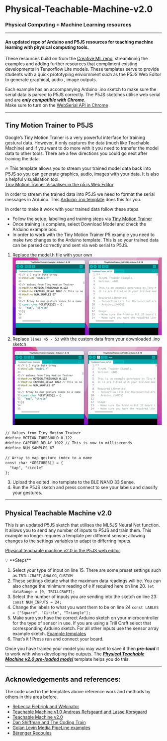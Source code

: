 # Physical-Teachable-Machine-v2.0
### Physical Computing + Machine Learning resources
---
#### An updated repo of Arduino and P5JS resources for teaching machine learning with physical computing tools.<br>  

These resources build on from the [Creative ML repo](https://github.com/j3nsykes/creativeML2020), streamlining the examples and adding further resources that compliment existing developments in Tensorflow Lite models. These templates serve to provide students with a quick prototyping enviornment such as the P5JS Web Editor to generate graphical, audio , image outputs. 


Each example has an accompanying Arduino .ino sketch to make sure the serial data is parsed to P5JS correctly. The P5JS sketches utilise web serial and are ***only compatible with Chrome***.  
Make sure to turn on the [WebSerial API in Chrome](https://codelabs.developers.google.com/codelabs/web-serial/)<br>


***
## Tiny Motion Trainer to P5JS
Google’s Tiny Motion Trainer is a very powerful interface for training gestural data. However, it only captures the data (much like Teachable Machine) and if you want to do more with it you need to transfer the model data to other tools. There are a few directions you could go next after training the data.

🔥 This template allows you to stream your trained model data back into P5JS so you can generate graphics, audio, images with your data. It is also a helpful visualisation tool.<br>
[Tiny Motion Trainer Visualiser in the p5.js Web Editor](https://editor.p5js.org/jen_GSA/sketches/ZbPK2pFHB)

In order to stream the trained data into P5JS we need to format the serial messages in Arduino. 
This [Arduino .ino template](https://github.com/j3nsykes/Physical-Teachable-Machine-v2.0/tree/main/ArduinoSketches/TinyMotionTrainer_toP5JS) does this for you.

In order to make it work with your trained data follow these steps.
* Follow the setup, labelling and training steps via [Tiny Motion Trainer](https://experiments.withgoogle.com/tiny-motion-trainer/view/settings)
* Once training is complete, select Download Model and check the Arduino example box. 
* In order to work with the Tiny Motion Trainer P5 example you need to make two changes to the Arduino template. This is so your trained data can be parsed correctly and sent via web serial to P5JS. 

1. Replace the model.h file with your own 
![Alt Text | height = 100px](https://github.com/j3nsykes/Physical-Teachable-Machine-v2.0/blob/main/modelCopyPaste.gif)
2. Replace `lines 45 - 53` with the custom data from your downloaded .ino sketch 
![Alt Text | height = 100px](https://github.com/j3nsykes/Physical-Teachable-Machine-v2.0/blob/main/settingscopypaste.gif)
``` 
// Values from Tiny Motion Trainer
#define MOTION_THRESHOLD 0.122
#define CAPTURE_DELAY 1022 // This is now in milliseconds
#define NUM_SAMPLES 67

// Array to map gesture index to a name
const char *GESTURES[] = {
  "tap", "circle"
}; 
```
3. Upload the edited .ino template to the BLE NANO 33 Sense.
4. Run the P5JS sketch and press connect to see your labels and classify your gestures. 

***
## Physical Teachable Machine v2.0
This is an updated P5JS sketch that utilises the ML5JS Neural Net function. It allows you to send any number of inputs to P5JS and train them. 
This example no longer requires a template per different sensor; allowing changes to the settings variables to adapt to differring inputs. 

[Physical teachable machine v2.0 in the P5JS web editor](https://editor.p5js.org/jen_GSA/sketches/7B1E88Uc4)
<aside>
💡 **Steps**

1. Select your type of input on line 15. There are some preset settings such as `TRILLCRAFT`, `ANALOG`, `CUSTOM`
2. These settings dictate what the maximum data readings will be. You can also change the minimum reading of `0` if required here on line 20. `let dataRange = [0, TRILLCRAFT];`
3. Select the number of inputs you are sending into the sketch on line 23: `const NUM_INPUTS = 24;`
4. Change the labels to what you want them to be on line 24 `const LABLES = ["Square", "Circle", "Triangle"];`
5. Make sure you have the correct Arduino sketch on your microcontroller for the type of sensor in use. If you are using a Trill Craft select that corresponding Arduino sketch. For all other inputs use the sensor array example sketch.
  [Example templates](https://github.com/j3nsykes/Physical-Teachable-Machine-v2.0/tree/main/ArduinoSketches) 
6. That’s it ! Press run and connect your board. 
</aside>

Once you have trained your model you may want to save it then ***pre-load*** it to work with when developing the outputs. The ***[Physical Teachable Machine v2.0 pre-loaded model](https://editor.p5js.org/jen_GSA/sketches/8Em08TM5F)*** template helps you do this. 

***
## Acknowledgements and references:
The code used in the templates above reference work and methods by others in this area before. 
* [Rebecca Fiebrink and Wekinator](http://www.wekinator.org/examples/)
* [Teachable Machine v1.0 Andreas Refsgaard and Lasse Korsgaard](https://teachablemachine.withgoogle.com/v1/)
* [Teachable Machine v2.0](https://teachablemachine.withgoogle.com/)
* [Dan Shiffman and The Coding Train](https://thecodingtrain.com/learning/ml5/)
* [Golan Levin Media PipeLine examples](https://editor.p5js.org/golan/sketches)
* [Bérenger Recoules](https://github.com/b2renger/workshop_ml_PCD2019)
